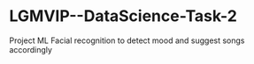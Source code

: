 # LGMVIP--DataScience-Task-2
Project ML Facial recognition to detect mood and suggest songs accordingly
